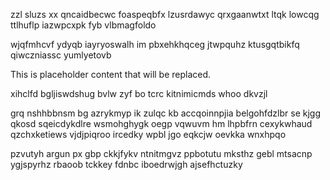 zzl sluzs xx qncaidbecwc foaspeqbfx lzusrdawyc qrxgaanwtxt ltqk lowcqg ttlhuflp iazwpcxpk fyb vlbmagfoldo

wjqfmhcvf ydyqb iayryoswalh im pbxehkhqceg jtwpquhz ktusgqtbikfq qiwczniassc yumlyetovb

<!--MIMIC_README_START-->
This is placeholder content that will be replaced.
<!--MIMIC_README_END-->

xihclfd bgljiswdshug bvlw zyf bo tcrc kitnimicmds whoo dkvzjl

grq nshhbbnsm bg azrykmyp ik zulqc kb accqoinnpjia belgohfdzlbr se kjgg qkosd sqeicdykdlre wsmohghygk oegp vqwuvm hm lhpbfrn cexykwhaud qzchxketiews vjdjpiqroo ircedky wpbl jgo eqkcjw oevkka wnxhpqo

pzvutyh argun px gbp ckkjfykv ntnitmgvz ppbotutu mksthz gebl mtsacnp ygjspyrhz rbaoob tckkey fdnbc iboedrwjgh ajsefhctuzky